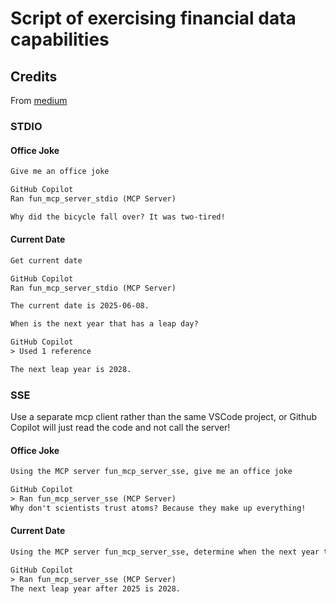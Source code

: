 # Script of exercising financial data capabilities

## Credits

From [medium](https://medium.com/@scholarly360/mcp-deep-dive-series-local-mcp-server-on-visual-studio-code-39914c1a1e3c)

### STDIO
#### Office Joke

```txt
Give me an office joke

GitHub Copilot
Ran fun_mcp_server_stdio (MCP Server)

Why did the bicycle fall over? It was two-tired!

```


#### Current Date

```txt
Get current date

GitHub Copilot
Ran fun_mcp_server_stdio (MCP Server)

The current date is 2025-06-08.

When is the next year that has a leap day?

GitHub Copilot
> Used 1 reference

The next leap year is 2028.

```

### SSE
Use a separate mcp client rather than the same VSCode project, or Github Copilot will just read the code and not call the server!

#### Office Joke

```txt
Using the MCP server fun_mcp_server_sse, give me an office joke

GitHub Copilot
> Ran fun_mcp_server_sse (MCP Server)
Why don't scientists trust atoms? Because they make up everything!

```

#### Current Date

```txt
Using the MCP server fun_mcp_server_sse, determine when the next year that has a leap day?

GitHub Copilot
> Ran fun_mcp_server_sse (MCP Server)
The next leap year after 2025 is 2028.

```
